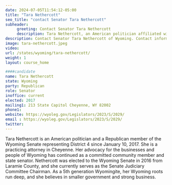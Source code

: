 ```yaml
---
date: 2024-07-05T11:54:12-05:00
title: "Tara Nethercott"
seo_title: "contact Senator Tara Nethercott"
subheader:
     greeting: Contact Senator Tara Nethercott
     description: Tara Nethercott, an American politician affiliated with the Republican Party, is a member of the Wyoming State Senate, representing District 4. She assumed office on January 2, 2017.
description: Contact Senator Tara Nethercott of Wyoming. Contact information for Tara Nethercott includes email address, phone number, and mailing address.
image: tara-nethercott.jpeg
video:
url: /states/wyoming/tara-nethercott/
weight: 1
layout: course_home

####candidate
name: Tara Nethercott
state: Wyoming
party: Republican
role: Senator
inoffice: current
elected: 2017
mailing1: 213 State Capitol Cheyenne, WY 82002
phone1: 
website: https://wyoleg.gov/Legislators/2023/S/2029/
email : https://wyoleg.gov/Legislators/2023/S/2029/
twitter: 
---
```

Tara Nethercott is an American politician and a Republican member of the Wyoming Senate representing District 4 since January 10, 2017. She is a practicing attorney in Cheyenne. Her advocacy for the businesses and people of Wyoming has continued as a committed community member and state senator. Nethercott was elected to the Wyoming Senate in 2016 from Laramie County, and she currently serves as the Senate Judiciary Committee Chairman. As a 5th generation Wyomingite, her Wyoming roots run deep, and she believes in smaller government and strong business.
